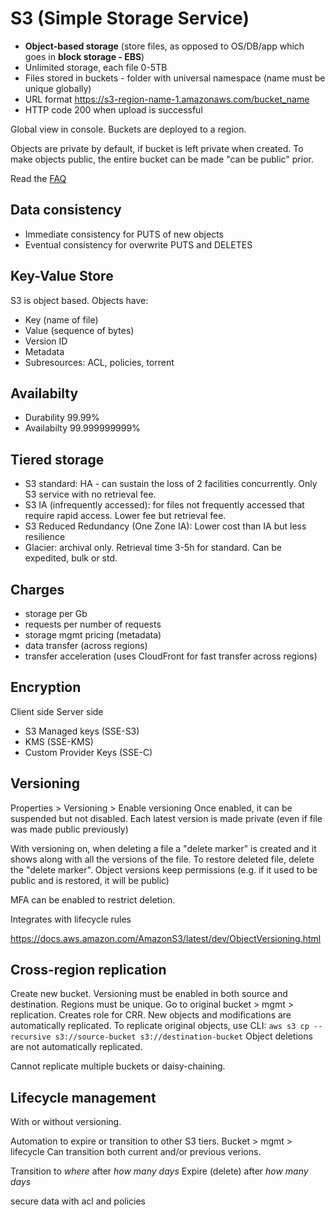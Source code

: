 
# S3 (Simple Storage Service)

* **Object-based storage** (store files, as opposed to OS/DB/app which goes in **block storage - EBS**)
* Unlimited storage, each file 0-5TB
* Files stored in buckets - folder with universal namespace (name must be unique globally)
* URL format https://s3-region-name-1.amazonaws.com/bucket_name
* HTTP code 200 when upload is successful

Global view in console. Buckets are deployed to a region.

Objects are private by default, if bucket is left private when created.
To make objects public, the entire bucket can be made "can be public" prior.

Read the [FAQ](https://aws.amazon.com/s3/faqs/)

## Data consistency

* Immediate consistency for PUTS of new objects
* Eventual consistency for overwrite PUTS and DELETES

## Key-Value Store
S3 is object based. Objects have:

* Key (name of file)
* Value (sequence of bytes)
* Version ID
* Metadata
* Subresources: ACL, policies, torrent

## Availabilty

* Durability 99.99%
* Availabilty 99.999999999%

## Tiered storage

* S3 standard: HA - can sustain the loss of 2 facilities concurrently. Only S3 service with no retrieval fee.
* S3 IA (infrequently accessed): for files not frequently accessed that require rapid access. Lower fee but retrieval fee.
* S3 Reduced Redundancy (One Zone IA): Lower cost than IA but less resilience
* Glacier: archival only. Retrieval time 3-5h for standard. Can be expedited, bulk or std.

## Charges

* storage per Gb
* requests per number of requests
* storage mgmt pricing (metadata)
* data transfer (across regions)
* transfer acceleration (uses CloudFront for fast transfer across regions)

## Encryption

Client side
Server side
  - S3 Managed keys (SSE-S3)
  - KMS (SSE-KMS)
  - Custom Provider Keys (SSE-C)

## Versioning

Properties > Versioning > Enable versioning
Once enabled, it can be suspended but not disabled.
Each latest version is made private (even if file was made public previously)

With versioning on, when deleting a file a "delete marker" is created and it shows along with all the versions of the file.
To restore deleted file, delete the "delete marker".
Object versions keep permissions (e.g. if it used to be public and is restored, it will be public)

MFA can be enabled to restrict deletion.

Integrates with lifecycle rules

https://docs.aws.amazon.com/AmazonS3/latest/dev/ObjectVersioning.html

## Cross-region replication

Create new bucket. Versioning must be enabled in both source and destination. Regions must be unique.
Go to original bucket > mgmt > replication. Creates role for CRR.
New objects and modifications are automatically replicated.
To replicate original objects, use CLI: `aws s3 cp --recursive s3://source-bucket s3://destination-bucket`
Object deletions are not automatically replicated.

Cannot replicate multiple buckets or daisy-chaining.

## Lifecycle management

With or without versioning.

Automation to expire or transition to other S3 tiers.
Bucket > mgmt > lifecycle
Can transition both current and/or previous verions.

Transition to *where* after *how many days*
Expire (delete) after *how many days*


secure data with acl and policies

